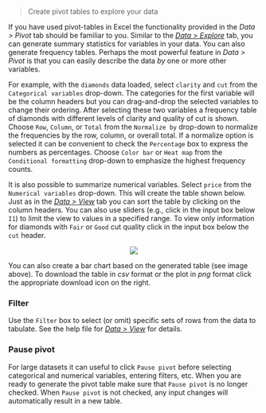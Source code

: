 > Create pivot tables to explore your data

If you have used pivot-tables in Excel the functionality provided in the _Data > Pivot_ tab should be familiar to you. Similar to the <a href="/docs/data/explore.html" target="_blank">_Data > Explore_</a> tab, you can generate summary statistics for variables in your data. You can also generate frequency tables. Perhaps the most powerful feature in _Data > Pivot_ is that you can easily describe the data _by_ one or more other variables.

For example, with the `diamonds` data loaded, select `clarity` and `cut` from the `Categorical variables` drop-down. The categories for the first variable will be the column headers but you can drag-and-drop the selected variables to change their ordering. After selecting these two variables a frequency table of diamonds with different levels of clarity and quality of cut is shown. Choose `Row`, `Column`, or `Total` from the `Normalize by` drop-down to normalize the frequencies by the row, column, or overall total. If a normalize option is selected it can be convenient to check the `Percentage` box to express the numbers as percentages. Choose `Color bar` or `Heat map` from the `Conditional formatting` drop-down to emphasize the highest frequency counts.

It is also possible to summarize numerical variables. Select `price` from the `Numerical variables` drop-down. This will create the table shown below. Just as in the <a href="/docs/data/view.html" target="_blank">_Data > View_</a> tab you can sort the table by clicking on the column headers. You can also use sliders (e.g., click in the input box below `I1`) to limit the view to values in a specified range. To view only information for diamonds with `Fair` or `Good` cut quality click in the input box below the `cut` header.

<p align="center"><img src="figures/pivotr.png"></p>

You can also create a bar chart based on the generated table (see image above). To download the table in _csv_ format or the plot in _png_ format click the appropriate download icon on the right.

### Filter

Use the `Filter` box to select (or omit) specific sets of rows from the data to tabulate. See the help file for <a href="/docs/data/view.html" target="_blank">_Data > View_</a> for details.

### Pause pivot

For large datasets it can useful to click `Pause pivot` before selecting categorical and numerical variables, entering filters, etc. When you are ready to generate the pivot table make sure that `Pause pivot` is no longer checked. When `Pause pivot` is not checked, any input changes will automatically result in a new table.
